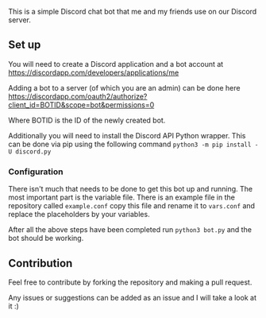 This is a simple Discord chat bot that me and my friends use on our Discord server.

## Set up

You will need to create a Discord application and a bot account at https://discordapp.com/developers/applications/me

Adding a bot to a server (of which you are an admin) can be done here https://discordapp.com/oauth2/authorize?client_id=BOTID&scope=bot&permissions=0

Where BOTID is the ID of the newly created bot.

Additionally you will need to install the Discord API Python wrapper. This can be done via pip using the following command ```python3 -m pip install -U discord.py```

### Configuration

There isn't much that needs to be done to get this bot up and running. The most important part is the variable file. There is an example file in the repository called ```example.conf``` copy this file and rename it to ```vars.conf``` and replace the placeholders by your variables.

After all the above steps have been completed run ```python3 bot.py``` and the bot should be working.

## Contribution

Feel free to contribute by forking the repository and making a pull request.

Any issues or suggestions can be added as an issue and I will take a look at it :)
